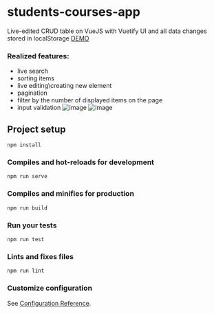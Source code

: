 # students-courses-app
Live-edited CRUD table on VueJS with Vuetify UI and all data changes stored in localStorage
[DEMO](https://yfedyai.github.io/CRUD-Table/#/)
### Realized features:
- live search
- sorting items
- live editing\creating new element
- pagination
- filter by the number of displayed items on the page
- input validation
![image](https://user-images.githubusercontent.com/33098616/62854937-79ed8a80-bcf9-11e9-9b7d-5ff7e6f32ea1.png)
![image](https://user-images.githubusercontent.com/33098616/62854996-a3a6b180-bcf9-11e9-8250-a4c075c2646a.png)

## Project setup
```
npm install
```

### Compiles and hot-reloads for development
```
npm run serve
```

### Compiles and minifies for production
```
npm run build
```

### Run your tests
```
npm run test
```

### Lints and fixes files
```
npm run lint
```

### Customize configuration
See [Configuration Reference](https://cli.vuejs.org/config/).
